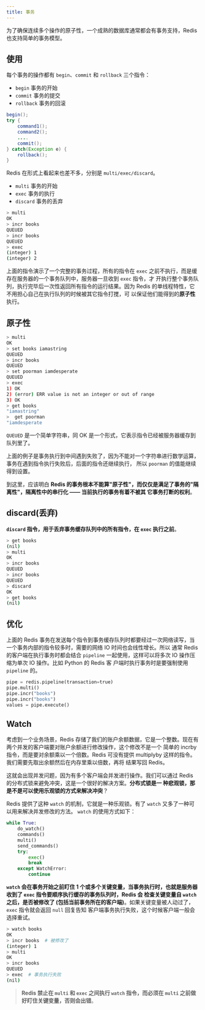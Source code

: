 ```yaml
---
title: 事务
---
```


为了确保连续多个操作的原子性，一个成熟的数据库通常都会有事务支持，Redis 也支持简单的事务模型。

## 使用

每个事务的操作都有 `begin`、`commit` 和 `rollback` 三个指令：

- `begin` 事务的开始
- `commit` 事务的提交
- `rollback` 事务的回滚

```java
begin();
try {
    command1();
    command2();
    ....
    commit();
} catch(Exception e) {
    rollback();
}
```

Redis 在形式上看起来也差不多，分别是 `multi/exec/discard`。

- `multi` 事务的开始
- `exec` 事务的执行
- `discard` 事务的丢弃

```sh
> multi
OK
> incr books
QUEUED
> incr books
QUEUED
> exec
(integer) 1
(integer) 2
```

上面的指令演示了一个完整的事务过程，所有的指令在 `exec` 之前不执行，而是缓存在服务器的一个事务队列中，服务器一旦收到 `exec` 指令，才
开执行整个事务队列，执行完毕后一次性返回所有指令的运行结果。因为 Redis 的单线程特性，它不用担心自己在执行队列的时候被其它指令打搅，可
以保证他们能得到的**原子性**执行。

## 原子性

```sh
> multi
OK
> set books iamastring
QUEUED
> incr books
QUEUED
> set poorman iamdesperate
QUEUED
> exec
1) OK
2) (error) ERR value is not an integer or out of range
3) OK
> get books
"iamastring"
>  get poorman
"iamdesperate
```

`QUEUED` 是一个简单字符串，同 OK 是一个形式，它表示指令已经被服务器缓存到队列里了。

上面的例子是事务执行到中间遇到失败了，因为不能对一个字符串进行数学运算，事务在遇到指令执行失败后，后面的指令还继续执行，
所以 `poorman` 的值能继续得到设置。

到这里，应该明白 **Redis 的事务根本不能算"原子性"，而仅仅是满足了事务的"隔离性"，隔离性中的串行化 —— 当前执行的事务有着不被其
它事务打断的权利**。

## discard(丢弃)

**`discard` 指令，用于丢弃事务缓存队列中的所有指令，在 `exec` 执行之前**。

```sh
> get books
(nil)
> multi
OK
> incr books
QUEUED
> incr books
QUEUED
> discard
OK
> get books
(nil)
```

## 优化

上面的 Redis 事务在发送每个指令到事务缓存队列时都要经过一次网络读写，当一个事务内部的指令较多时，需要的网络 IO 时间也会线性增长。所以
通常 Redis 的客户端在执行事务时都会结合 `pipeline` 一起使用，这样可以将多次 IO 操作压缩为单次 IO 操作。比如 Python 的 Redis 客
户端时执行事务时是要强制使用 `pipeline` 的。

```py
pipe = redis.pipeline(transaction=true)
pipe.multi()
pipe.incr("books")
pipe.incr("books")
values = pipe.execute()
```

## Watch

考虑到一个业务场景，Redis 存储了我们的账户余额数据，它是一个整数。现在有两个并发的客户端要对账户余额进行修改操作，这个修改不是一个
简单的 incrby 指令，而是要对余额乘以一个倍数。Redis 可没有提供 multiplyby 这样的指令。我们需要先取出余额然后在内存里乘以倍数，再将
结果写回 Redis。

这就会出现并发问题，因为有多个客户端会并发进行操作。我们可以通过 Redis 的分布式锁来避免冲突，这是一个很好的解决方案。**分布式锁是一
种悲观锁，那是不是可以使用乐观锁的方式来解决冲突**？

Redis 提供了这种 `watch` 的机制，它就是一种乐观锁。有了 `watch` 又多了一种可以用来解决并发修改的方法。 `watch` 的使用方式如下：

```py
while True:
    do_watch()
    commands()
    multi()
    send_commands()
    try:
        exec()
        break
    except WatchError:
        continue
```

**`watch` 会在事务开始之前盯住 1 个或多个关键变量，当事务执行时，也就是服务器收到了 `exec` 指令要顺序执行缓存的事务队列时，Redis 会
检查关键变量自 `watch` 之后，是否被修改了 (包括当前事务所在的客户端)**。如果关键变量被人动过了，`exec` 指令就会返回 `null` 回复告知
客户端事务执行失败，这个时候客户端一般会选择重试。

```sh
> watch books
OK
> incr books  # 被修改了
(integer) 1
> multi
OK
> incr books
QUEUED
> exec  # 事务执行失败
(nil)
```

> **Redis 禁止在 `multi` 和 `exec` 之间执行 `watch` 指令，而必须在 `multi` 之前做好盯住关键变量，否则会出错**。
